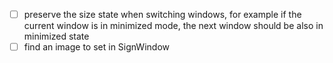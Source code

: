 - [ ] preserve the size state when switching windows, for example if the current window is in minimized mode, the next window should be also in minimized state
- [ ] find an image to set in SignWindow
